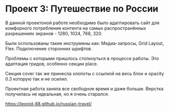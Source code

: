 # Проект 3: Путешествие по России

В данной проектоной работе необходимо было адаптировать сайт для комфорного потребления контента на самых распространённых разрешениях экранов - 1280, 1024, 768, 320.

Были оспользованы такие инструмены как: Медиа-запросы, Grid Layout, Flex. Подключение сторонних шрифтов.

Проблемы с которыми пришлось столкнуться в процессе работы. Это адаптация гридов, особенно секции place.

Секция cover так же принесла хлопоты с ссылкой на весь блок и opacity 0.3 которую так и не осилил.

Проектная работа заняла все свободное время и даже больше. Верстка получилась не идеальная, но я очень старался.

https://leonid-88.github.io/russian-travel/